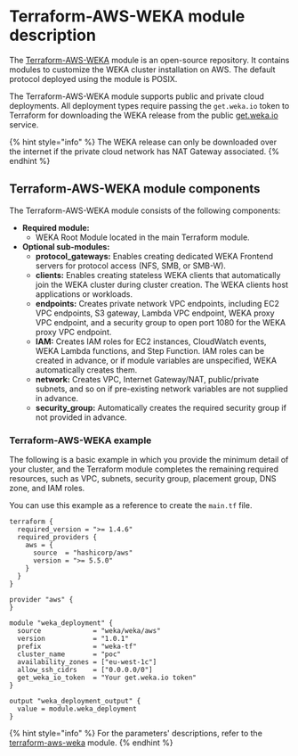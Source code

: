# Terraform-AWS-WEKA module description

The [Terraform-AWS-WEKA](https://github.com/weka/terraform-aws-weka) module is an open-source repository. It contains modules to customize the WEKA cluster installation on AWS. The default protocol deployed using the module is POSIX.

The Terraform-AWS-WEKA module supports public and private cloud deployments. All deployment types require passing the `get.weka.io` token to Terraform for downloading the WEKA release from the public [get.weka.io](https://get.weka.io) service.

{% hint style="info" %}
The WEKA release can only be downloaded over the internet if the private cloud network has NAT Gateway associated.
{% endhint %}

## Terraform-AWS-WEKA module components

The Terraform-AWS-WEKA module consists of the following components:

* **Required module:**
  * WEKA Root Module located in the main Terraform module.
* **Optional sub-modules:**
  * **protocol\_gateways:** Enables creating dedicated WEKA Frontend servers for protocol access (NFS, SMB, or SMB-W).
  * **clients:** Enables creating stateless WEKA clients that automatically join the WEKA cluster during cluster creation. The WEKA clients host applications or workloads.
  * **endpoints:** Creates private network VPC endpoints, including EC2 VPC endpoints, S3 gateway, Lambda VPC endpoint, WEKA proxy VPC endpoint, and a security group to open port 1080 for the WEKA proxy VPC endpoint.
  * **IAM:** Creates IAM roles for EC2 instances, CloudWatch events, WEKA Lambda functions, and Step Function. IAM roles can be created in advance, or if module variables are unspecified, WEKA automatically creates them.
  * **network:** Creates VPC, Internet Gateway/NAT, public/private subnets, and so on if pre-existing network variables are not supplied in advance.
  * **security\_group:** Automatically creates the required security group if not provided in advance.

### Terraform-AWS-WEKA example

The following is a basic example in which you provide the minimum detail of your cluster, and the Terraform module completes the remaining required resources, such as VPC, subnets, security group, placement group, DNS zone, and IAM roles.

You can use this example as a reference to create the `main.tf` file.

```hcl
terraform {
  required_version = ">= 1.4.6"
  required_providers {
    aws = {
      source  = "hashicorp/aws"
      version = ">= 5.5.0"
    }
  }
}

provider "aws" {
}

module "weka_deployment" {
  source             = "weka/weka/aws"
  version            = "1.0.1"  
  prefix             = "weka-tf"
  cluster_name       = "poc"
  availability_zones = ["eu-west-1c"]
  allow_ssh_cidrs    = ["0.0.0.0/0"]
  get_weka_io_token  = "Your get.weka.io token"
}

output "weka_deployment_output" {
  value = module.weka_deployment
}
```

{% hint style="info" %}
For the parameters' descriptions, refer to the [terraform-aws-weka](https://github.com/weka/terraform-aws-weka) module.
{% endhint %}
